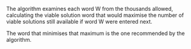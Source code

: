 The algorithm examines each word W from the thousands allowed, calculating the viable solution word that would maximise the number of viable solutions still available if word W were entered next.

The word that minimises that maximum is the one recommended by the algorithm.
